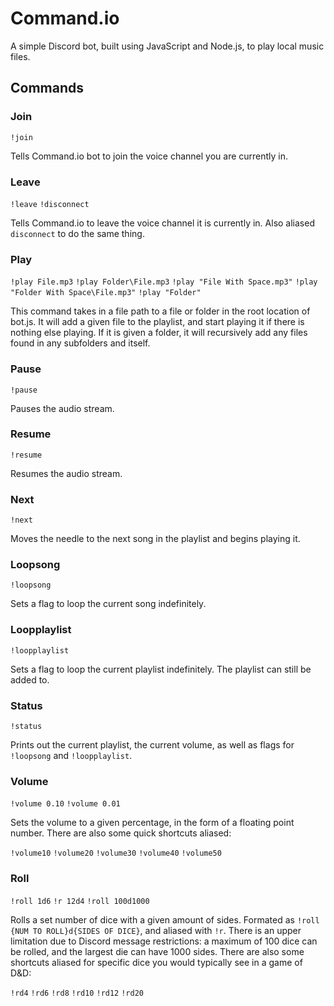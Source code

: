 # Command.io
A simple Discord bot, built using JavaScript and Node.js, to play local music files.

## Commands
### Join
`!join`

Tells Command.io bot to join the voice channel you are currently in.
### Leave
`!leave`
`!disconnect`

Tells Command.io to leave the voice channel it is currently in. Also aliased `disconnect` to do the same thing.
### Play
`!play File.mp3`
`!play Folder\File.mp3`
`!play "File With Space.mp3"`
`!play "Folder With Space\File.mp3"`
`!play "Folder"`

This command takes in a file path to a file or folder in the root location of bot.js. It will add a given file to the playlist, and start playing it if there is nothing else playing. If it is given a folder, it will recursively add any files found in any subfolders and itself.
### Pause
`!pause`

Pauses the audio stream.
### Resume
`!resume`

Resumes the audio stream.
### Next
`!next`

Moves the needle to the next song in the playlist and begins playing it.
### Loopsong
`!loopsong`

Sets a flag to loop the current song indefinitely.
### Loopplaylist
`!loopplaylist`

Sets a flag to loop the current playlist indefinitely. The playlist can still be added to.
### Status
`!status`

Prints out the current playlist, the current volume, as well as flags for `!loopsong` and `!loopplaylist`.
### Volume
`!volume 0.10`
`!volume 0.01`

Sets the volume to a given percentage, in the form of a floating point number. There are also some quick shortcuts aliased:

`!volume10`
`!volume20`
`!volume30`
`!volume40`
`!volume50`
### Roll
`!roll 1d6`
`!r 12d4`
`!roll 100d1000`

Rolls a set number of dice with a given amount of sides. Formated as `!roll {NUM TO ROLL}d{SIDES OF DICE}`, and aliased with `!r`.
There is an upper limitation due to Discord message restrictions: a maximum of 100 dice can be rolled, and the largest die can have 1000 sides.
There are also some shortcuts aliased for specific dice you would typically see in a game of D&D:

`!rd4`
`!rd6`
`!rd8`
`!rd10`
`!rd12`
`!rd20`
